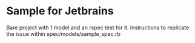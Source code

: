 # Sample for Jetbrains

Bare project with 1 model and an rspec test for it. Instructions to replicate the issue within 
spec/models/sample_spec.rb


